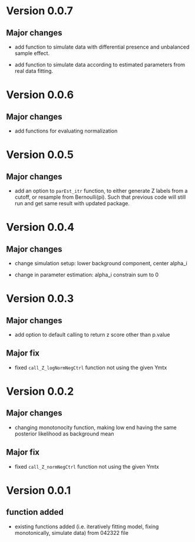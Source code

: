 # Version 0.0.7

## Major changes

* add function to simulate data with differential presence and unbalanced sample effect.

* add function to simulate data according to estimated parameters from real data fitting.

# Version 0.0.6

## Major changes

* add functions for evaluating normalization 

# Version 0.0.5

## Major changes

* add an option to `parEst_itr` function, to either generate Z labels from a cutoff, or resample from Bernoulli(pi). Such that previous code will still run and get same result with updated package.

# Version 0.0.4

## Major changes

* change simulation setup: lower background component, center alpha_i

* change in parameter estimation: alpha_i constrain sum to 0

# Version 0.0.3

## Major changes

* add option to default calling to return z score other than p.value


## Major fix

* fixed `call_Z_logNormNegCtrl` function not using the given Ymtx


# Version 0.0.2

## Major changes

* changing monotonocity function, making low end having the same posterior likelihood as background mean


## Major fix

* fixed `call_Z_normNegCtrl` function not using the given Ymtx


# Version 0.0.1

## function added

* existing functions added (i.e. iteratively fitting model, fixing monotonically, simulate data) from 042322 file

